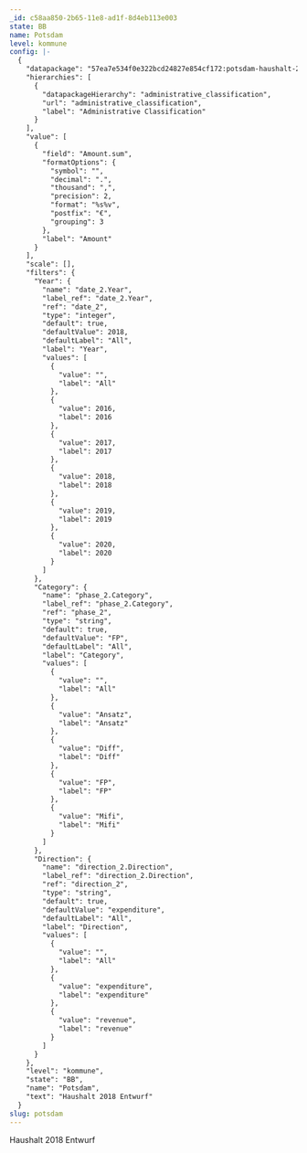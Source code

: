 ```yaml
---
_id: c58aa850-2b65-11e8-ad1f-8d4eb113e003
state: BB
name: Potsdam
level: kommune
config: |-
  {
    "datapackage": "57ea7e534f0e322bcd24827e854cf172:potsdam-haushalt-2018-entwurf",
    "hierarchies": [
      {
        "datapackageHierarchy": "administrative_classification",
        "url": "administrative_classification",
        "label": "Administrative Classification"
      }
    ],
    "value": [
      {
        "field": "Amount.sum",
        "formatOptions": {
          "symbol": "",
          "decimal": ".",
          "thousand": ",",
          "precision": 2,
          "format": "%s%v",
          "postfix": "€",
          "grouping": 3
        },
        "label": "Amount"
      }
    ],
    "scale": [],
    "filters": {
      "Year": {
        "name": "date_2.Year",
        "label_ref": "date_2.Year",
        "ref": "date_2",
        "type": "integer",
        "default": true,
        "defaultValue": 2018,
        "defaultLabel": "All",
        "label": "Year",
        "values": [
          {
            "value": "",
            "label": "All"
          },
          {
            "value": 2016,
            "label": 2016
          },
          {
            "value": 2017,
            "label": 2017
          },
          {
            "value": 2018,
            "label": 2018
          },
          {
            "value": 2019,
            "label": 2019
          },
          {
            "value": 2020,
            "label": 2020
          }
        ]
      },
      "Category": {
        "name": "phase_2.Category",
        "label_ref": "phase_2.Category",
        "ref": "phase_2",
        "type": "string",
        "default": true,
        "defaultValue": "FP",
        "defaultLabel": "All",
        "label": "Category",
        "values": [
          {
            "value": "",
            "label": "All"
          },
          {
            "value": "Ansatz",
            "label": "Ansatz"
          },
          {
            "value": "Diff",
            "label": "Diff"
          },
          {
            "value": "FP",
            "label": "FP"
          },
          {
            "value": "Mifi",
            "label": "Mifi"
          }
        ]
      },
      "Direction": {
        "name": "direction_2.Direction",
        "label_ref": "direction_2.Direction",
        "ref": "direction_2",
        "type": "string",
        "default": true,
        "defaultValue": "expenditure",
        "defaultLabel": "All",
        "label": "Direction",
        "values": [
          {
            "value": "",
            "label": "All"
          },
          {
            "value": "expenditure",
            "label": "expenditure"
          },
          {
            "value": "revenue",
            "label": "revenue"
          }
        ]
      }
    },
    "level": "kommune",
    "state": "BB",
    "name": "Potsdam",
    "text": "Haushalt 2018 Entwurf"
  }
slug: potsdam
---
```

Haushalt 2018 Entwurf
